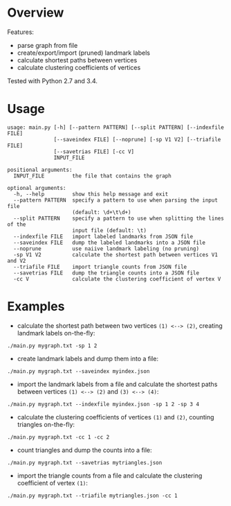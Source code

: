 # Overview
Features:
- parse graph from file
- create/export/import (pruned) landmark labels
- calculate shortest paths between vertices
- calculate clustering coefficients of vertices

Tested with Python 2.7 and 3.4.

# Usage
```
usage: main.py [-h] [--pattern PATTERN] [--split PATTERN] [--indexfile FILE]
               [--saveindex FILE] [--noprune] [-sp V1 V2] [--triafile FILE]
               [--savetrias FILE] [-cc V]
               INPUT_FILE

positional arguments:
  INPUT_FILE         the file that contains the graph

optional arguments:
  -h, --help         show this help message and exit
  --pattern PATTERN  specify a pattern to use when parsing the input file
                     (default: \d+\t\d+)
  --split PATTERN    specify a pattern to use when splitting the lines of the
                     input file (default: \t)
  --indexfile FILE   import labeled landmarks from JSON file
  --saveindex FILE   dump the labeled landmarks into a JSON file
  --noprune          use naiive landmark labeling (no pruning)
  -sp V1 V2          calculate the shortest path between vertices V1 and V2
  --triafile FILE    import triangle counts from JSON file
  --savetrias FILE   dump the triangle counts into a JSON file
  -cc V              calculate the clustering coefficient of vertex V
```

# Examples
- calculate the shortest path between two vertices `(1) <--> (2)`, creating landmark labels on-the-fly:  
```
./main.py mygraph.txt -sp 1 2
```
- create landmark labels and dump them into a file:
```
./main.py mygraph.txt --saveindex myindex.json
```
- import the landmark labels from a file and calculate the shortest paths between vertices `(1) <--> (2)` and `(3) <--> (4)`:
```
./main.py mygraph.txt --indexfile myindex.json -sp 1 2 -sp 3 4
```
- calculate the clustering coefficients of vertices `(1)` and `(2)`, counting triangles on-the-fly:
```
./main.py mygraph.txt -cc 1 -cc 2
```
- count triangles and dump the counts into a file:
```
./main.py mygraph.txt --savetrias mytriangles.json
```
- import the triangle counts from a file and calculate the clustering coefficient of vertex `(1)`:
```
./main.py mygraph.txt --triafile mytriangles.json -cc 1
```
